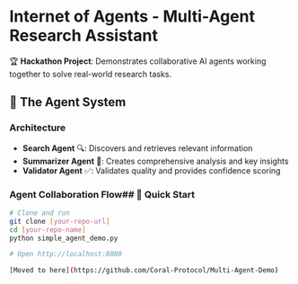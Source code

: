 # Internet of Agents - Multi-Agent Research Assistant

🏆 **Hackathon Project**: Demonstrates collaborative AI agents working together to solve real-world research tasks.

## 🤖 The Agent System

### Architecture
- **Search Agent** 🔍: Discovers and retrieves relevant information
- **Summarizer Agent** 📝: Creates comprehensive analysis and key insights  
- **Validator Agent** ✅: Validates quality and provides confidence scoring

### Agent Collaboration Flow## 🚀 Quick Start
```bash
# Clone and run
git clone [your-repo-url]
cd [your-repo-name]
python simple_agent_demo.py

# Open http://localhost:8080

[Moved to here](https://github.com/Coral-Protocol/Multi-Agent-Demo)
